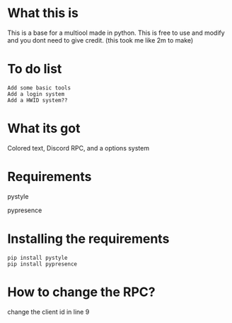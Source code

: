 # What this is
This is a base for a multiool made in python. This is free to use and modify and you dont need to give credit. (this took me like 2m to make)



# To do list
```
Add some basic tools
Add a login system
Add a HWID system??
```
# What its got
Colored text,
Discord RPC,
and a
options system


# Requirements
pystyle

pypresence

# Installing the requirements
```
pip install pystyle
pip install pypresence
```

# How to change the RPC?
change the client id in line 9

